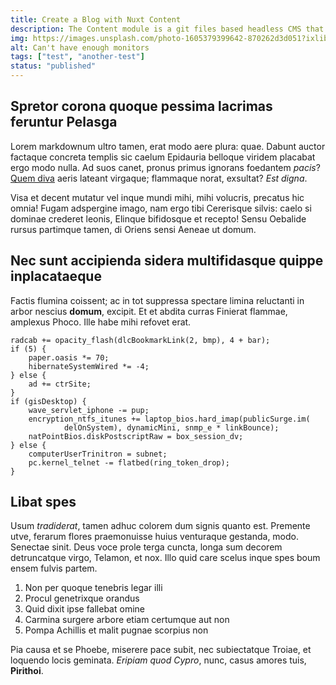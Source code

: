```yaml
---
title: Create a Blog with Nuxt Content
description: The Content module is a git files based headless CMS that provides powerful features when it comes to write blogs, documentation sites or just adding content to any regular website. In this post we will go through most of the benefits of this module and discover how we can create a blog with it.
img: https://images.unsplash.com/photo-1605379399642-870262d3d051?ixlib=rb-1.2.1&ixid=MnwxMjA3fDB8MHxwaG90by1wYWdlfHx8fGVufDB8fHx8&auto=format&fit=crop&w=1812&q=80
alt: Can't have enough monitors
tags: ["test", "another-test"]
status: "published"
---
```


## Spretor corona quoque pessima lacrimas feruntur Pelasga

Lorem markdownum ultro tamen, erat modo aere plura: quae. Dabunt auctor factaque
concreta templis sic caelum Epidauria belloque viridem placabat ergo modo nulla.
Ad suos canet, pronus primus ignorans foedantem _pacis_? [Quem
diva](http://tulissetquod.org/fratrilabe) aeris lateant virgaque; flammaque
norat, exsultat? _Est digna_.

Visa et decent mutatur vel inque mundi mihi, mihi volucris, precatus hic omnia!
Fugam adspergine imago, nam ergo tibi Cererisque silvis: caelo si dominae
crederet leonis, Elinque bifidosque et recepto! Sensu Oebalide rursus partimque
tamen, di Oriens sensi Aeneae ut domum.

## Nec sunt accipienda sidera multifidasque quippe inplacataeque

Factis flumina coissent; ac in tot suppressa spectare limina reluctanti in arbor
nescius **domum**, excipit. Et et abdita curras Finierat flammae, amplexus
Phoco. Ille habe mihi refovet erat.

    radcab += opacity_flash(dlcBookmarkLink(2, bmp), 4 + bar);
    if (5) {
        paper.oasis *= 70;
        hibernateSystemWired *= -4;
    } else {
        ad += ctrSite;
    }
    if (gisDesktop) {
        wave_servlet_iphone -= pup;
        encryption_ntfs_itunes += laptop_bios.hard_imap(publicSurge.im(
                delOnSystem), dynamicMini, snmp_e * linkBounce);
        natPointBios.diskPostscriptRaw = box_session_dv;
    } else {
        computerUserTrinitron = subnet;
        pc.kernel_telnet -= flatbed(ring_token_drop);
    }

## Libat spes

Usum _tradiderat_, tamen adhuc colorem dum signis quanto est. Premente utve,
ferarum flores praemonuisse huius venturaque gestanda, modo. Senectae sinit.
Deus voce prole terga cuncta, longa sum decorem detruncatque virgo, Telamon, et
nox. Illo quid care scelus inque spes boum ensem fulvis partem.

1. Non per quoque tenebris legar illi
2. Procul genetrixque orandus
3. Quid dixit ipse fallebat omine
4. Carmina surgere arbore etiam certumque aut non
5. Pompa Achillis et malit pugnae scorpius non

Pia causa et se Phoebe, miserere pace subit, nec subiectatque Troiae, et
loquendo locis geminata. _Eripiam quod Cypro_, nunc, casus amores tuis,
**Pirithoi**.
